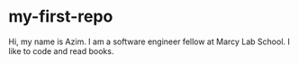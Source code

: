 # my-first-repo
Hi, my name is Azim. I am a software engineer fellow at Marcy Lab School. I like to code and read books. 